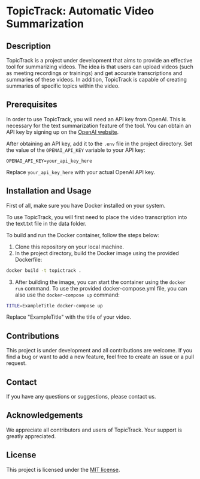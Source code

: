 # TopicTrack: Automatic Video Summarization

## Description

TopicTrack is a project under development that aims to provide an effective tool for summarizing videos. The idea is that users can upload videos (such as meeting recordings or trainings) and get accurate transcriptions and summaries of these videos. In addition, TopicTrack is capable of creating summaries of specific topics within the video.

## Prerequisites

In order to use TopicTrack, you will need an API key from OpenAI. This is necessary for the text summarization feature of the tool. You can obtain an API key by signing up on the [OpenAI website](https://www.openai.com/).

After obtaining an API key, add it to the `.env` file in the project directory. Set the value of the `OPENAI_API_KEY` variable to your API key:

```
OPENAI_API_KEY=your_api_key_here
```

Replace `your_api_key_here` with your actual OpenAI API key.

## Installation and Usage

First of all, make sure you have Docker installed on your system.

To use TopicTrack, you will first need to place the video transcription into the text.txt file in the data folder.

To build and run the Docker container, follow the steps below:

1. Clone this repository on your local machine.
2. In the project directory, build the Docker image using the provided Dockerfile:

```bash
docker build -t topictrack .
```

3. After building the image, you can start the container using the `docker run` command. To use the provided docker-compose.yml file, you can also use the `docker-compose up` command:

```bash
TITLE=ExampleTitle docker-compose up
```

Replace "ExampleTitle" with the title of your video.

## Contributions

This project is under development and all contributions are welcome. If you find a bug or want to add a new feature, feel free to create an issue or a pull request.

## Contact

If you have any questions or suggestions, please contact us.

## Acknowledgements

We appreciate all contributors and users of TopicTrack. Your support is greatly appreciated.

## License
This project is licensed under the [MIT license](https://github.com/henrique221/TopicTrack/blob/main/LICENSE.md).
